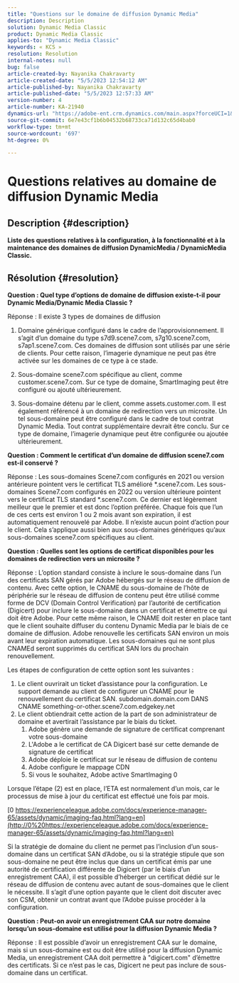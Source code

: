```yaml
---
title: "Questions sur le domaine de diffusion Dynamic Media"
description: Description
solution: Dynamic Media Classic
product: Dynamic Media Classic
applies-to: "Dynamic Media Classic"
keywords: « KCS »
resolution: Resolution
internal-notes: null
bug: false
article-created-by: Nayanika Chakravarty
article-created-date: "5/5/2023 12:54:12 AM"
article-published-by: Nayanika Chakravarty
article-published-date: "5/5/2023 12:57:33 AM"
version-number: 4
article-number: KA-21940
dynamics-url: "https://adobe-ent.crm.dynamics.com/main.aspx?forceUCI=1&pagetype=entityrecord&etn=knowledgearticle&id=c4944056-dfea-ed11-a7c6-6045bd006704"
source-git-commit: 6e7e43cf1b6b04532b68733ca71d132c65d4bab0
workflow-type: tm+mt
source-wordcount: '697'
ht-degree: 0%

---
```


# Questions relatives au domaine de diffusion Dynamic Media

## Description {#description}


<b>Liste des questions relatives à la configuration, à la fonctionnalité et à la maintenance des domaines de diffusion DynamicMedia / DynamicMedia Classic.</b>


## Résolution {#resolution}


<b>Question : Quel type d’options de domaine de diffusion existe-t-il pour Dynamic Media/Dynamic Media Classic ?</b>

Réponse : Il existe 3 types de domaines de diffusion

1) Domaine générique configuré dans le cadre de l’approvisionnement. Il s’agit d’un domaine du type s7d9.scene7.com, s7g10.scene7.com, s7ap1.scene7.com.
Ces domaines de diffusion sont utilisés par une série de clients. Pour cette raison, l’imagerie dynamique ne peut pas être activée sur les domaines de ce type à ce stade.

2) Sous-domaine scene7.com spécifique au client, comme customer.scene7.com. Sur ce type de domaine, SmartImaging peut être configuré ou ajouté ultérieurement.

3) Sous-domaine détenu par le client, comme assets.customer.com. Il est également référencé à un domaine de redirection vers un microsite. Un tel sous-domaine peut être configuré dans le cadre de tout contrat Dynamic Media. Tout contrat supplémentaire devrait être conclu. Sur ce type de domaine, l’imagerie dynamique peut être configurée ou ajoutée ultérieurement.

<b>Question : Comment le certificat d’un domaine de diffusion scene7.com est-il conservé ?</b>

Réponse : Les sous-domaines Scene7.com configurés en 2021 ou version antérieure pointent vers le certificat TLS amélioré \*.scene7.com. Les sous-domaines Scene7.com configurés en 2022 ou version ultérieure pointent vers le certificat TLS standard \*.scene7.com. Ce dernier est légèrement meilleur que le premier et est donc l’option préférée. Chaque fois que l’un de ces certs est environ 1 ou 2 mois avant son expiration, il est automatiquement renouvelé par Adobe. Il n’existe aucun point d’action pour le client. Cela s’applique aussi bien aux sous-domaines génériques qu’aux sous-domaines scene7.com spécifiques au client.

<b>Question : Quelles sont les options de certificat disponibles pour les domaines de redirection vers un microsite ?</b>

Réponse : L’option standard consiste à inclure le sous-domaine dans l’un des certificats SAN gérés par Adobe hébergés sur le réseau de diffusion de contenu. Avec cette option, le CNAME du sous-domaine de l’hôte de périphérie sur le réseau de diffusion de contenu peut être utilisé comme forme de DCV (Domain Control Verification) par l’autorité de certification (Digicert) pour inclure le sous-domaine dans un certificat et émettre ce qui doit être Adobe. Pour cette même raison, le CNAME doit rester en place tant que le client souhaite diffuser du contenu Dynamic Media par le biais de ce domaine de diffusion. Adobe renouvelle les certificats SAN environ un mois avant leur expiration automatique. Les sous-domaines qui ne sont plus CNAMEd seront supprimés du certificat SAN lors du prochain renouvellement.

Les étapes de configuration de cette option sont les suivantes :

1. Le client ouvrirait un ticket d’assistance pour la configuration.    Le support demande au client de configurer un CNAME pour le renouvellement du certificat SAN.
subdomain.domain.com DANS CNAME something-or-other.scene7.com.edgekey.net
2. Le client obtiendrait cette action de la part de son administrateur de domaine et avertirait l’assistance par le biais du ticket.
   1. Adobe génère une demande de signature de certificat comprenant votre sous-domaine
   2. L&#39;Adobe a le certificat de CA Digicert basé sur cette demande de signature de certificat
   3. Adobe déploie le certificat sur le réseau de diffusion de contenu
   4. Adobe configure le mappage CDN
   5. Si vous le souhaitez, Adobe active SmartImaging 0


Lorsque l’étape (2) est en place, l’ETA est normalement d’un mois, car le processus de mise à jour du certificat est effectué une fois par mois.

[0 https://experienceleague.adobe.com/docs/experience-manager-65/assets/dynamic/imaging-faq.html?lang=en](http://0%20https://experienceleague.adobe.com/docs/experience-manager-65/assets/dynamic/imaging-faq.html?lang=en)

Si la stratégie de domaine du client ne permet pas l’inclusion d’un sous-domaine dans un certificat SAN d’Adobe, ou si la stratégie stipule que son sous-domaine ne peut être inclus que dans un certificat émis par une autorité de certification différente de Digicert (par le biais d’un enregistrement CAA), il est possible d’héberger un certificat dédié sur le réseau de diffusion de contenu avec autant de sous-domaines que le client le nécessite. Il s’agit d’une option payante que le client doit discuter avec son CSM, obtenir un contrat avant que l’Adobe puisse procéder à la configuration.

<b>Question : Peut-on avoir un enregistrement CAA sur notre domaine lorsqu’un sous-domaine est utilisé pour la diffusion Dynamic Media ?</b>

Réponse : Il est possible d’avoir un enregistrement CAA sur le domaine, mais si un sous-domaine est ou doit être utilisé pour la diffusion Dynamic Media, un enregistrement CAA doit permettre à &quot;digicert.com&quot; d’émettre des certificats. Si ce n’est pas le cas, Digicert ne peut pas inclure de sous-domaine dans un certificat.
